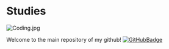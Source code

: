 # Studies
![Coding.jpg](https://s3.amazonaws.com/media.skillcrush.com/skillcrush/wp-content/uploads/2018/02/how-developers-learned-to-code.jpg)

Welcome to the main repository of my github! [![GitHubBadge](https://img.shields.io/badge/GitHub.io-Neztle-bfe2ff?style=flat-square)](https://gist.github.com/Neztle)
